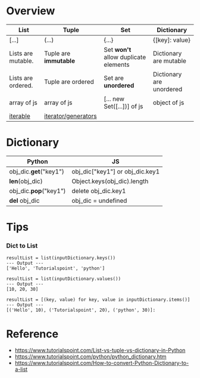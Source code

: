 # Overview
| List               | Tuple                    | Set      | Dictionary  |
| --- |---|---|---|
| [...]              | (...)                    | {...}    | {[key]: value} |
| Lists are mutable. | Tuple are **immutable**  | Set **won't** allow duplicate elements  | Dictionary are mutable |
| Lists are ordered. | Tuple are ordered  | Set are **unordered**                   | Dictionary are unordered |
| array of js        | array of js              | [... new Set([...])] of js              | object of js |
|[iterable](https://docs.python.org/3/glossary.html#term-iterable)| [iterator/generators](https://docs.python.org/3/glossary.html#term-iterator)

# Dictionary
| Python | JS |
| --- | ---|
| obj_dic.**get**("key1") | obj_dic["key1"] or obj_dic.key1
| **len**(obj_dic) | Object.keys(obj_dic).length
| obj_dic.**pop**("key1") | delete obj_dic.key1
| **del** obj_dic | obj_dic = undefined

# Tips
### Dict to List
```
resultList = list(inputDictionary.keys())
--- Output ---
['Hello', 'Tutorialspoint', 'python']
```
```
resultList = list(inputDictionary.values())
--- Output ---
[10, 20, 30]
```
```
resultList = [(key, value) for key, value in inputDictionary.items()]
--- Output ---
[('Hello', 10), ('Tutorialspoint', 20), ('python', 30)]: 
```
# Reference
- https://www.tutorialspoint.com/List-vs-tuple-vs-dictionary-in-Python
- https://www.tutorialspoint.com/python/python_dictionary.htm
- https://www.tutorialspoint.com/How-to-convert-Python-Dictionary-to-a-list
